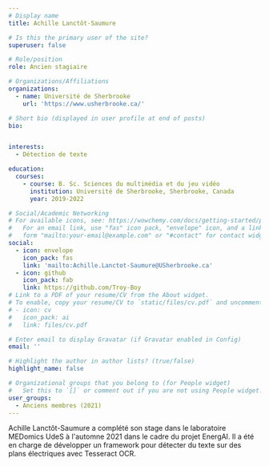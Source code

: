 ```yaml
---
# Display name
title: Achille Lanctôt-Saumure

# Is this the primary user of the site?
superuser: false

# Role/position
role: Ancien stagiaire

# Organizations/Affiliations
organizations:
  - name: Université de Sherbrooke
    url: 'https://www.usherbrooke.ca/'

# Short bio (displayed in user profile at end of posts)
bio: 


interests:
  - Détection de texte

education:
  courses:
    - course: B. Sc. Sciences du multimédia et du jeu vidéo
      institution: Université de Sherbrooke, Sherbrooke, Canada
      year: 2019-2022

# Social/Academic Networking
# For available icons, see: https://wowchemy.com/docs/getting-started/page-builder/#icons
#   For an email link, use "fas" icon pack, "envelope" icon, and a link in the
#   form "mailto:your-email@example.com" or "#contact" for contact widget.
social:
  - icon: envelope
    icon_pack: fas
    link: 'mailto:Achille.Lanctot-Saumure@USherbrooke.ca'
  - icon: github
    icon_pack: fab
    link: https://github.com/Troy-Boy
# Link to a PDF of your resume/CV from the About widget.
# To enable, copy your resume/CV to `static/files/cv.pdf` and uncomment the lines below.
# - icon: cv
#   icon_pack: ai
#   link: files/cv.pdf

# Enter email to display Gravatar (if Gravatar enabled in Config)
email: ''

# Highlight the author in author lists? (true/false)
highlight_name: false

# Organizational groups that you belong to (for People widget)
#   Set this to `[]` or comment out if you are not using People widget.
user_groups:
  - Anciens membres (2021)
---
```


Achille Lanctôt-Saumure a complété son stage dans le laboratoire MEDomics UdeS à l'automne 2021 dans le cadre du 
projet EnergAI. Il a été en charge de développer un framework pour détecter du texte sur des plans électriques avec 
Tesseract OCR.
